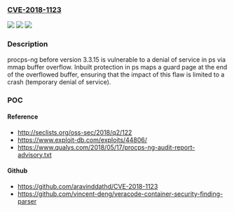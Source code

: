 ### [CVE-2018-1123](https://cve.mitre.org/cgi-bin/cvename.cgi?name=CVE-2018-1123)
![](https://img.shields.io/static/v1?label=Product&message=procps-ng%2C%20procps&color=blue)
![](https://img.shields.io/static/v1?label=Version&message=n%2Fa&color=blue)
![](https://img.shields.io/static/v1?label=Vulnerability&message=CWE-122&color=brighgreen)

### Description

procps-ng before version 3.3.15 is vulnerable to a denial of service in ps via mmap buffer overflow. Inbuilt protection in ps maps a guard page at the end of the overflowed buffer, ensuring that the impact of this flaw is limited to a crash (temporary denial of service).

### POC

#### Reference
- http://seclists.org/oss-sec/2018/q2/122
- https://www.exploit-db.com/exploits/44806/
- https://www.qualys.com/2018/05/17/procps-ng-audit-report-advisory.txt

#### Github
- https://github.com/aravinddathd/CVE-2018-1123
- https://github.com/vincent-deng/veracode-container-security-finding-parser

